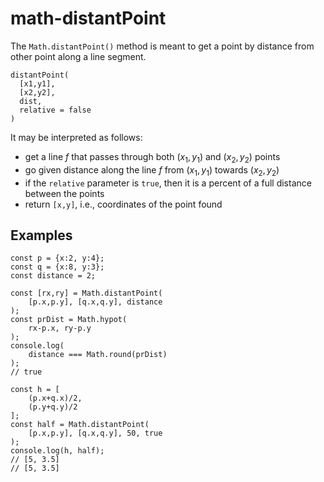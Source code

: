 # math-distantPoint

The `Math.distantPoint()` method is meant to get a point by distance from other point along a line segment.

```
distantPoint(
  [x1,y1],
  [x2,y2],
  dist,
  relative = false
)
```

It may be interpreted as follows:
- get a line $f$ that passes through both $(x_1,y_1)$ and $(x_2,y_2)$ points
- go given distance along the line $f$ from $(x_1,y_1)$ towards $(x_2,y_2)$
- if the `relative` parameter is `true`, then it is a percent of a full distance between the points
- return `[x,y]`, i.e., coordinates of the point found

## Examples

```
const p = {x:2, y:4};
const q = {x:8, y:3};
const distance = 2;

const [rx,ry] = Math.distantPoint(
	[p.x,p.y], [q.x,q.y], distance
);
const prDist = Math.hypot(
	rx-p.x, ry-p.y
);
console.log(
	distance === Math.round(prDist)
);
// true

const h = [
	(p.x+q.x)/2,
	(p.y+q.y)/2
];
const half = Math.distantPoint(
	[p.x,p.y], [q.x,q.y], 50, true
);
console.log(h, half);
// [5, 3.5]
// [5, 3.5]
```
